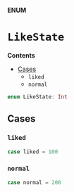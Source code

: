 **ENUM**

# `LikeState`

**Contents**

- [Cases](#cases)
  - `liked`
  - `normal`

```swift
enum LikeState: Int
```

## Cases
### `liked`

```swift
case liked = 100
```

### `normal`

```swift
case normal = 200
```
